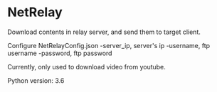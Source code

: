 # NetRelay
Download contents in relay server, and send them to target client.

Configure NetRelayConfig.json
    -server_ip, server's ip
    -username, ftp username
    -password, ftp password

Currently, only used to download video from youtube.

Python version: 3.6